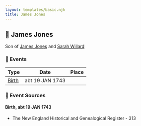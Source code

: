 ```yaml
---
layout: templates/basic.njk
title: James Jones
---
```

## 🔵 James Jones

Son of [James Jones](/people/6/61233476) and [Sarah Willard](/people/2/24374592)

### 📆 Events

Type | Date | Place
------ | ------ | ------
[Birth](#event-c9bc8138-03d6-4cbc-a751-08777d8245da) | abt 19 JAN 1743 |

### 📰 Event Sources

#### <a id="event-c9bc8138-03d6-4cbc-a751-08777d8245da"></a> Birth, abt 19 JAN 1743
* The New England Historical and Genealogical Register  - 313